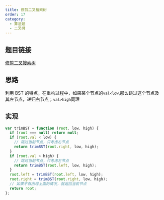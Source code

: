 ```yaml
---
title: 修剪二叉搜索树
order: 17
category:
  - 算法题
  - 二叉树
---
```


## 题目链接

[修剪二叉搜索树](https://leetcode.cn/problems/trim-a-binary-search-tree/description/)

## 思路

利用 BST 的特点，在重构过程中，如果某个节点的`val<low`,那么跳过这个节点及其左节点，递归右节点；`val>high`同理

## 实现

```js
var trimBST = function (root, low, high) {
  if (root === null) return null;
  if (root.val < low) {
    // 跳过当前节点，只考虑右节点
    return trimBST(root.right, low, high);
  }
  if (root.val > high) {
    // 跳过当前节点，只考虑左节点
    return trimBST(root.left, low, high);
  }
  root.left = trimBST(root.left, low, high);
  root.right = trimBST(root.right, low, high);
  // 如果不有出现上面的情况，就返回当前节点
  return root;
};
```
